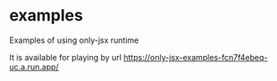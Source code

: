# examples
Examples of using only-jsx runtime

It is available for playing by url https://only-jsx-examples-fcn7f4ebeq-uc.a.run.app/